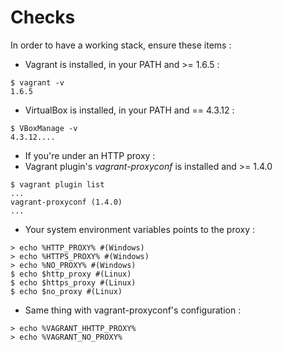 Checks
======

In order to have a working stack, ensure these items :
* Vagrant is installed, in your PATH and >= 1.6.5 :
```
$ vagrant -v
1.6.5
```
* VirtualBox is installed, in your PATH and == 4.3.12 :
```
$ VBoxManage -v
4.3.12....
```
* If you're under an HTTP proxy :
 * Vagrant plugin's *vagrant-proxyconf* is installed and >= 1.4.0
```
$ vagrant plugin list
...
vagrant-proxyconf (1.4.0)
...
```
 * Your system environment variables points to the proxy :
```
> echo %HTTP_PROXY% #(Windows)
> echo %HTTPS_PROXY% #(Windows)
> echo %NO_PROXY% #(Windows)
$ echo $http_proxy #(Linux)
$ echo $https_proxy #(Linux)
$ echo $no_proxy #(Linux)
```
 * Same thing with vagrant-proxyconf's configuration :
```
> echo %VAGRANT_HHTTP_PROXY%
> echo %VAGRANT_NO_PROXY%
```